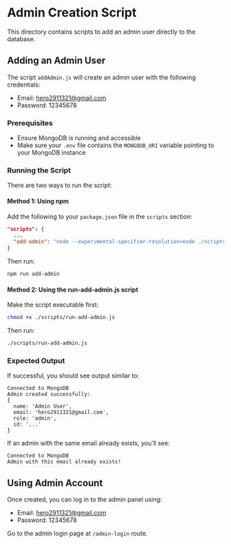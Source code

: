 # Admin Creation Script

This directory contains scripts to add an admin user directly to the database.

## Adding an Admin User

The script `addAdmin.js` will create an admin user with the following credentials:
- Email: hero2911321@gmail.com
- Password: 12345678

### Prerequisites

- Ensure MongoDB is running and accessible
- Make sure your `.env` file contains the `MONGODB_URI` variable pointing to your MongoDB instance

### Running the Script

There are two ways to run the script:

#### Method 1: Using npm

Add the following to your `package.json` file in the `scripts` section:

```json
"scripts": {
  ...
  "add-admin": "node --experimental-specifier-resolution=node ./scripts/addAdmin.js"
}
```

Then run:

```bash
npm run add-admin
```

#### Method 2: Using the run-add-admin.js script

Make the script executable first:

```bash
chmod +x ./scripts/run-add-admin.js
```

Then run:

```bash
./scripts/run-add-admin.js
```

### Expected Output

If successful, you should see output similar to:

```
Connected to MongoDB
Admin created successfully:
{
  name: 'Admin User',
  email: 'hero2911321@gmail.com',
  role: 'admin',
  id: '...'
}
```

If an admin with the same email already exists, you'll see:

```
Connected to MongoDB
Admin with this email already exists!
```

## Using Admin Account

Once created, you can log in to the admin panel using:
- Email: hero2911321@gmail.com
- Password: 12345678

Go to the admin login page at `/admin-login` route. 